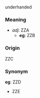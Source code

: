 underhanded
### Meaning
+ _adj_: ZZA
    + __eg__: ZZB

### Origin

ZZC

### Synonym

__eg__: ZZD

+ ZZE


